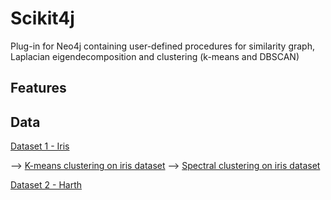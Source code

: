 # Scikit4j
Plug-in for Neo4j containing user-defined procedures for similarity graph, Laplacian eigendecomposition and clustering (k-means and DBSCAN)

## Features 

## Data

[Dataset 1 - Iris ](https://www.kaggle.com/datasets/uciml/iris)

--> [K-means clustering on iris dataset](https://www.kaggle.com/code/khotijahs1/k-means-clustering-of-iris-dataset)
--> [Spectral clustering on iris dataset](https://evoq-eval.siam.org/Portals/0/Publications/SIURO/Vol4/SPECTRAL_CLUSTERING_AND_VISUALIZATION.pdf?ver=2018-04-06-103239-570)

[Dataset 2 - Harth ](https://github.com/ntnu-ai-lab/harth-ml-experiments)
